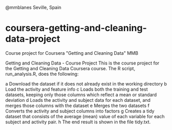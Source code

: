 @mmblanes
Seville, Spain

# coursera-getting-and-cleaning-data-project
Course project for Coursera "Getting and Cleaning Data" MMB

Getting and Cleaning Data - Course Project
This is the course project for the Getting and Cleaning Data Coursera course.
The R script, run_analysis.R, does the following:

a Download the dataset if it does not already exist in the working directory
b Load the activity and feature info
c Loads both the training and test datasets, keeping only those columns which reflect a mean or standard deviation
d Loads the activity and subject data for each dataset, and merges those columns with the dataset
e Merges the two datasets
f Converts the activity and subject columns into factors
g Creates a tidy dataset that consists of the average (mean) value of each variable for each subject and activity pair.
h The end result is shown in the file tidy.txt.
